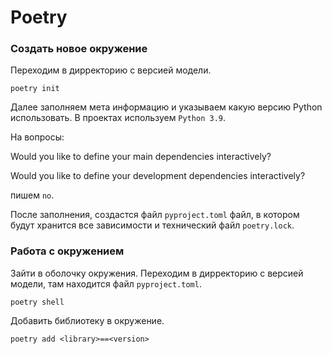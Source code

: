 # Poetry

### Создать новое окружение

Переходим в дирректорию с версией модели.

```commandline
poetry init
```

Далее заполняем мета информацию и указываем какую версию Python
использовать. В проектах используем `Python 3.9`.

На вопросы:

Would you like to define your main dependencies interactively?

Would you like to define your development dependencies interactively?

пишем `no`.

После заполнения, создастся файл `pyproject.toml` файл, в котором будут хранится
все зависимости и технический файл `poetry.lock`.

### Работа с окружением

Зайти в оболочку окружения. Переходим в дирректорию с версией
модели, там находится файл `pyproject.toml`.

```commandline
poetry shell
```

Добавить библиотеку в окружение.

```commandline
poetry add <library>==<version>
```
